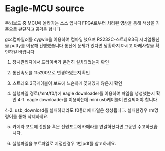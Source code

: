 # Eagle-MCU source
두뇌보드 중 MCU에 올라가는 소스 입니다
FPGA로부터 처리된 영상을 통해 색상을 기준으로 판단하고 공격을 합니다

gcc컴파일러를 cygwin을 이용하여 컴파일 했으며 RS232C-스트레오3극 시리얼통신을 putty를 이용해 진행했습니다
통신에 문제가 있다면 당황하지 마시고 아래사항을 확인하길 바랍니다

1. 장치관리자에서 드라이버가 온전히 설치되었는지 확인

2. 통신속도를 115200으로 변경하였는지 확인

3. 스트레오 3극케이블이 보드에 느슨하게 꽂혀있지 않은지 확인

4. 실행파일 경로(/mnt/f0/)에 eagle downloader를 이용하여 파일을 생성했는지 확인
 4-1. eagle downloader를 이용하는데 mini usb케이블이 연결되어야 합니다

 4-2. usb_download를 실패하더라도 f0폴더에 파일은 생성됩니다. 실패한경우 rm명령어를 통해 삭제하세요.

5. 카메라 포트에 전원을 혹은 전원포트에 카메라를 연결하셨다면 그동안 수고하셨습니다.

6. 실행파일을 부트파일로 지정한경우 1번 pdf를 참고하세요.
